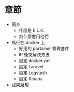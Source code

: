 # 章節

* 簡介
    * 什麼是 E.L.K.
    * 為什麼會用他們
* 執行在 docker 上
    * 好用的 portainer 管理套件
    * IP 衝突解決方法
    * 設定 docker.yml
    * 設定 Laravel
    * 設定 Logstash
    * 設定 Kibana
* 成果展現